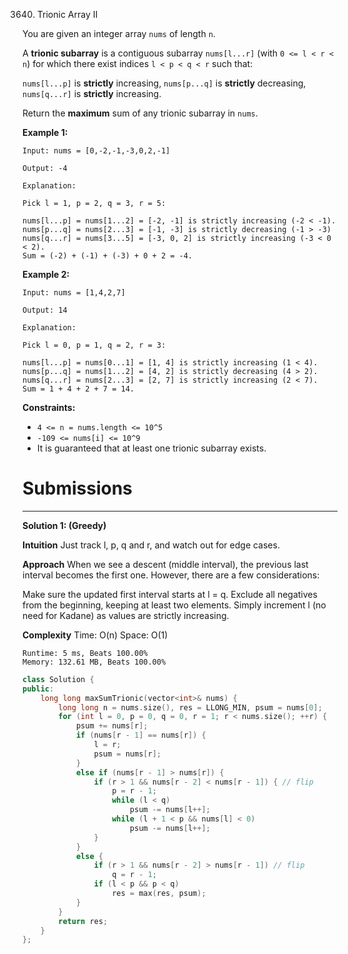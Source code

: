 3640. Trionic Array II

You are given an integer array `nums` of length `n`.

A **trionic subarray** is a contiguous subarray `nums[l...r]` (with `0 <= l < r < n`) for which there exist indices `l < p < q < r` such that:

`nums[l...p]` is **strictly** increasing,
`nums[p...q]` is **strictly** decreasing,
`nums[q...r]` is **strictly** increasing.

Return the **maximum** sum of any trionic subarray in `nums`.

 

**Example 1:**
```
Input: nums = [0,-2,-1,-3,0,2,-1]

Output: -4

Explanation:

Pick l = 1, p = 2, q = 3, r = 5:

nums[l...p] = nums[1...2] = [-2, -1] is strictly increasing (-2 < -1).
nums[p...q] = nums[2...3] = [-1, -3] is strictly decreasing (-1 > -3)
nums[q...r] = nums[3...5] = [-3, 0, 2] is strictly increasing (-3 < 0 < 2).
Sum = (-2) + (-1) + (-3) + 0 + 2 = -4.
```

**Example 2:**
```
Input: nums = [1,4,2,7]

Output: 14

Explanation:

Pick l = 0, p = 1, q = 2, r = 3:

nums[l...p] = nums[0...1] = [1, 4] is strictly increasing (1 < 4).
nums[p...q] = nums[1...2] = [4, 2] is strictly decreasing (4 > 2).
nums[q...r] = nums[2...3] = [2, 7] is strictly increasing (2 < 7).
Sum = 1 + 4 + 2 + 7 = 14.
```

**Constraints:**

* `4 <= n = nums.length <= 10^5`
* `-109 <= nums[i] <= 10^9`
* It is guaranteed that at least one trionic subarray exists.

# Submissions
---
**Solution 1: (Greedy)**

__Intuition__
Just track l, p, q and r, and watch out for edge cases.

__Approach__
When we see a descent (middle interval), the previous last interval becomes the first one. However, there are a few considerations:

Make sure the updated first interval starts at l = q.
Exclude all negatives from the beginning, keeping at least two elements.
Simply increment l (no need for Kadane) as values are strictly increasing.

__Complexity__
Time: O(n)
Space: O(1)

```
Runtime: 5 ms, Beats 100.00%
Memory: 132.61 MB, Beats 100.00%
```
```c++
class Solution {
public:
    long long maxSumTrionic(vector<int>& nums) {
        long long n = nums.size(), res = LLONG_MIN, psum = nums[0];
        for (int l = 0, p = 0, q = 0, r = 1; r < nums.size(); ++r) {
            psum += nums[r];
            if (nums[r - 1] == nums[r]) {
                l = r;
                psum = nums[r];
            }
            else if (nums[r - 1] > nums[r]) {
                if (r > 1 && nums[r - 2] < nums[r - 1]) { // flip
                    p = r - 1;
                    while (l < q)
                        psum -= nums[l++];    
                    while (l + 1 < p && nums[l] < 0)
                        psum -= nums[l++];
                }
            }
            else {
                if (r > 1 && nums[r - 2] > nums[r - 1]) // flip
                    q = r - 1;
                if (l < p && p < q)
                    res = max(res, psum);
            }
        }
        return res;
    }
};
```
